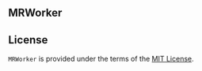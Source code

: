 ## MRWorker

## License
`MRWorker` is provided under the terms of the [MIT License](http://opensource.org/licenses/mit-license.php).
